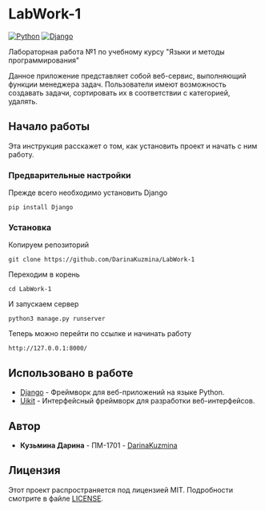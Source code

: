 # LabWork-1 
[![Python](https://img.shields.io/badge/python-3.6.5-green.svg)](https://www.python.org/)
[![Django](https://img.shields.io/badge/django-2.1.1-orange.svg)](https://www.djangoproject.com/)

Лабораторная работа №1 по учебному курсу "Языки и методы программирования"

Данное приложение представляет собой веб-сервис, выполняющий функции менеджера задач.
Пользователи имеют возможность создавать задачи, сортировать их в соответствии с категорией, удалять.


## Начало работы

Эта инструкция расскажет о том, как установить проект и начать с ним работу.

### Предварительные настройки

Прежде всего необходимо установить Django

``` 
pip install Django
```

### Установка

Копируем репозиторий

```
git clone https://github.com/DarinaKuzmina/LabWork-1
```
Переходим в корень

```
cd LabWork-1
```

И запускаем сервер

```
python3 manage.py runserver
```

Теперь можно перейти по ссылке и начинать работу

```
http://127.0.0.1:8000/
```

## Использовано в работе

* [Django](https://www.djangoproject.com) - Фреймворк для веб-приложений на языке Python.
* [Uikit](https://getuikit.com/) - Интерфейсный фреймворк для разработки веб-интерфейсов.

## Автор

* **Кузьмина Дарина** - ПМ-1701 - [DarinaKuzmina](https://github.com/DarinaKuzmina)

## Лицензия

Этот проект распространяется под лицензией MIT. Подробности смотрите в файле [LICENSE](LICENSE).
